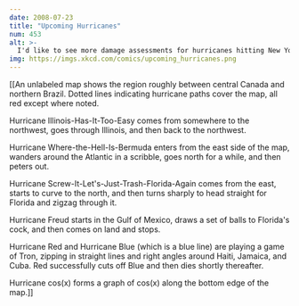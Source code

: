 ```yaml
---
date: 2008-07-23
title: "Upcoming Hurricanes"
num: 453
alt: >-
  I'd like to see more damage assessments for hurricanes hitting New York and flooding Manhattan -- something like the 1938 Long Island Express, but aimed a bit more to the west.  It's just a matter of time.
img: https://imgs.xkcd.com/comics/upcoming_hurricanes.png
---
```

[[An unlabeled map shows the region roughly between central Canada and northern Brazil. Dotted lines indicating hurricane paths cover the map, all red except where noted.

Hurricane Illinois-Has-It-Too-Easy comes from somewhere to the northwest, goes through Illinois, and then back to the northwest.

Hurricane Where-the-Hell-Is-Bermuda enters from the east side of the map, wanders around the Atlantic in a scribble, goes north for a while, and then peters out.

Hurricane Screw-It-Let's-Just-Trash-Florida-Again comes from the east, starts to curve to the north, and then turns sharply to head straight for Florida and zigzag through it.

Hurricane Freud starts in the Gulf of Mexico, draws a set of balls to Florida's cock, and then comes on land and stops.

Hurricane Red and Hurricane Blue (which is a blue line) are playing a game of Tron, zipping in straight lines and right angles around Haiti, Jamaica, and Cuba. Red successfully cuts off Blue and then dies shortly thereafter.

Hurricane cos(x) forms a graph of cos(x) along the bottom edge of the map.]]

